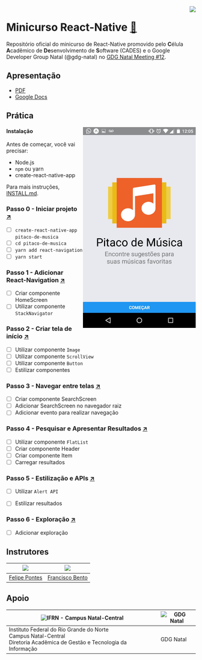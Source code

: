 <img src="https://avatars1.githubusercontent.com/u/33847721?s=200" align="right">

# Minicurso React-Native [:page_facing_up:](assets/Minicurso-React-Native.pdf)

Repositório oficial do minicurso de React-Native promovido pelo **C**élula **A**cadêmico de **De**senvolvimento de **S**oftware (CADES) e o Google Developer Group Natal (@gdg-natal) no [GDG Natal Meeting #12](https://www.meetup.com/pt-BR/GDG-Natal/events/246850875/).

## Apresentação

- [PDF](assets/Minicurso-React-Native.pdf)
- [Google Docs](https://goo.gl/Q6x9cq)

## Prática

<img src="assets/screenshot.jpeg" align="right" width="300">

#### Instalação

Antes de começar, você vai precisar:

* Node.js
* `npm` ou yarn
* create-react-native-app

Para mais instruções, [INSTALL.md](INSTALL.md).

### Passo 0 - Iniciar projeto [:arrow_upper_right:](https://github.com/cades-ifrn/minicurso-react-native-gdg-natal/tree/step-0)

- [ ] `create-react-native-app pitaco-de-musica`
- [ ] `cd pitaco-de-musica`
- [ ] `yarn add react-navigation`
- [ ] `yarn start`

### Passo 1 - Adicionar React-Navigation [:arrow_upper_right:](https://github.com/cades-ifrn/minicurso-react-native-gdg-natal/tree/step-1)

- [ ] Criar componente HomeScreen
- [ ] Utilizar componente `StackNavigator`

### Passo 2 - Criar tela de início [:arrow_upper_right:](https://github.com/cades-ifrn/minicurso-react-native-gdg-natal/tree/step-2)

- [ ] Utilizar componente `Image`
- [ ] Utilizar componente `ScrollView`
- [ ] Utilizar componente `Button`
- [ ] Estilizar componentes

### Passo 3 - Navegar entre telas [:arrow_upper_right:](https://github.com/cades-ifrn/minicurso-react-native-gdg-natal/tree/step-3)

- [ ] Criar componente SearchScreen
- [ ] Adicionar SearchScreen no navegador raiz
- [ ] Adicionar evento para realizar navegação

### Passo 4 - Pesquisar e Apresentar Resultados [:arrow_upper_right:](https://github.com/cades-ifrn/minicurso-react-native-gdg-natal/tree/step-4)

- [ ] Utilizar componente `FlatList`
- [ ] Criar componente Header
- [ ] Criar componente Item
- [ ] Carregar resultados

### Passo 5 - Estilização e APIs [:arrow_upper_right:](https://github.com/cades-ifrn/minicurso-react-native-gdg-natal/tree/step-5)

- [ ] Utilizar `Alert API`
- [ ] Estilizar resultados


### Passo 6 - Exploração [:arrow_upper_right:](https://github.com/cades-ifrn/minicurso-react-native-gdg-natal/tree/step-6)

- [ ] Adicionar exploração

## Instrutores

| ![](https://avatars0.githubusercontent.com/u/8146112?s=150) | ![](https://avatars2.githubusercontent.com/u/9325152?s=150) |
| ----- | ----- |
| [Felipe Pontes](//github.com/felipemfp) | [Francisco Bento](//github.com/chicobentojr) |

## Apoio

| <img src="https://cdn.rawgit.com/cades-ifrn/minicurso-react-native-wtads/master/logo_ifrn.jpg" alt="IFRN - Campus Natal-Central" width="200" /> | <img src="https://cdn.rawgit.com/gdg-natal/artwork/master/logos/gdg-natal-logo.svg" alt="GDG Natal" width="200" /> |
| --- | --- |
| Instituto Federal do Rio Grande do Norte<br>Campus Natal-Central<br>Diretoria Acadêmica de Gestão e Tecnologia da Informação | GDG Natal |
